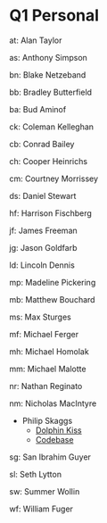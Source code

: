 # Q1 Personal

  at: Alan Taylor

  as: Anthony Simpson

  bn: Blake Netzeband

  bb: Bradley Butterfield

  ba: Bud Aminof

  ck: Coleman Kelleghan

  cb: Conrad Bailey

  ch: Cooper Heinrichs

  cm: Courtney Morrissey

  ds: Daniel Stewart

  hf: Harrison Fischberg

  jf: James Freeman

  jg: Jason Goldfarb

  ld: Lincoln Dennis

  mp: Madeline Pickering

  mb: Matthew Bouchard

  ms: Max Sturges

  mf: Michael Ferger

  mh: Michael Homolak

  mm: Michael Malotte

  nr: Nathan Reginato

  nm: Nicholas MacIntyre

  * Philip Skaggs
    * [Dolphin Kiss](http://artnoisenik.github.io/dolphin-kiss.github.io/) 
    * [Codebase](https://github.com/artnoisenik/dolphin-kiss.github.io)

  sg: San Ibrahim Guyer

  sl: Seth Lytton

  sw: Summer Wollin

  wf: William Fuger
